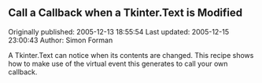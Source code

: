 ## Call a Callback when a Tkinter.Text is Modified 
Originally published: 2005-12-13 18:55:54 
Last updated: 2005-12-15 23:00:43 
Author: Simon Forman 
 
A Tkinter.Text can notice when its contents are changed.  This recipe shows how to make use of the virtual event this generates to call your own callback.